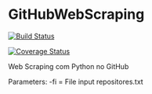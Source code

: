 # GitHubWebScraping 

[![Build Status](https://travis-ci.org/iran-gregorio/GitHubWebScraping.svg?branch=master)](https://travis-ci.org/iran-gregorio/GitHubWebScraping)

[![Coverage Status](https://coveralls.io/repos/github/iran-gregorio/GitHubWebScraping/badge.svg?branch=master)](https://coveralls.io/github/iran-gregorio/GitHubWebScraping?branch=master)

Web Scraping com Python no GitHub

Parameters:
    -fi = File input repositores.txt